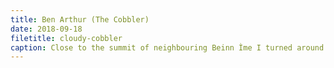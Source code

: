```yaml
---
title: Ben Arthur (The Cobbler) 
date: 2018-09-18
filetitle: cloudy-cobbler
caption: Close to the summit of neighbouring Beinn Ìme I turned around and saw the sun breaking through the clouds for a moment. Luckily I had my camera at hand. 
---
```

